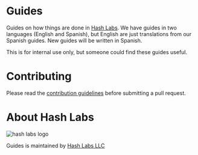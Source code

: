 # Guides

Guides on how things are done in [Hash Labs](www.hashlabs.com). We have
guides in two languages (English and Spanish), but English are just
translations from our Spanish guides. New guides will be written in
Spanish.

This is for internal use only, but someone could find these guides useful.

# Contributing

Please read the [contribution guidelines](https://github.com/hashlabs/guides/blob/master/CONTRIBUTING.md) before submitting a pull request.

# About Hash Labs

![hash labs logo](https://projects.invisionapp.com/assets/609036/7955492/AD8F5CE34B46D3F4AAC9175DE01DAFF8976C40BEDE3F7211CCA01AA5BAA7376E/thumbnail)

Guides is maintained by [Hash Labs LLC](www.hashlabs.com)
